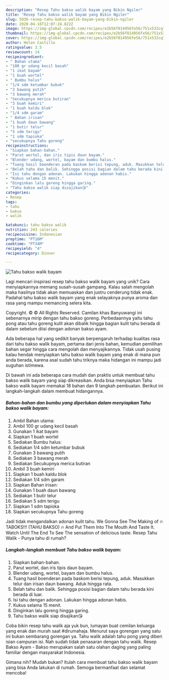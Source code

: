 ```yaml
---
description: "Resep Tahu bakso walik bayam yang Bikin Ngiler"
title: "Resep Tahu bakso walik bayam yang Bikin Ngiler"
slug: 5036-resep-tahu-bakso-walik-bayam-yang-bikin-ngiler
date: 2020-04-16T12:07:24.822Z
image: https://img-global.cpcdn.com/recipes/e2b56f814956fe56/751x532cq70/tahu-bakso-walik-bayam-foto-resep-utama.jpg
thumbnail: https://img-global.cpcdn.com/recipes/e2b56f814956fe56/751x532cq70/tahu-bakso-walik-bayam-foto-resep-utama.jpg
cover: https://img-global.cpcdn.com/recipes/e2b56f814956fe56/751x532cq70/tahu-bakso-walik-bayam-foto-resep-utama.jpg
author: Helen Castillo
ratingvalue: 3.5
reviewcount: 14
recipeingredient:
- " Bahan utama"
- "100 gr udang kecil basah"
- "1 ikat bayam"
- "1 buah wortel"
- " Bumbu halus"
- "1/4 sdm ketumbar bubuk"
- "3 bawang putih"
- "3 bawang merah"
- "Secukupnya merica butiran"
- "3 buah kemiri"
- "1 buah kaldu blok"
- "1/4 sdm garam"
- " Bahan irisan"
- "1 buah daun bawang"
- "1 butir telur"
- "5 sdm terigu"
- "1 sdm tapioka"
- "secukupnya Tahu goreng"
recipeinstructions:
- "Siapkan bahan-bahan."
- "Parut wortel, dan iris tipis daun bayam."
- "Blender udang, wortel, bayam dan bumbu halus."
- "Tuang hasil boenderan pada baskom berisi tepung, aduk. Masukkan telur dan irisan daun bawang. Aduk hingga rata."
- "Belah tahu dan balik. Sehingga posisi bagian dalam tahu berada kini berada di luar."
- "Isi tahu dengan adonan. Lakukan hingga adonan habis."
- "Kukus selama 15 menit."
- "Dinginkan lalu goreng hingga garing."
- "Tahu bakso walik siap disajikan😘"
categories:
- Resep
tags:
- tahu
- bakso
- walik

katakunci: tahu bakso walik 
nutrition: 243 calories
recipecuisine: Indonesian
preptime: "PT16M"
cooktime: "PT34M"
recipeyield: "4"
recipecategory: Dinner

---
```



![Tahu bakso walik bayam](https://img-global.cpcdn.com/recipes/e2b56f814956fe56/751x532cq70/tahu-bakso-walik-bayam-foto-resep-utama.jpg)

Lagi mencari inspirasi resep tahu bakso walik bayam yang unik? Cara menyiapkannya memang susah-susah gampang. Kalau salah mengolah maka hasilnya tidak akan memuaskan dan justru cenderung tidak enak. Padahal tahu bakso walik bayam yang enak selayaknya punya aroma dan rasa yang mampu memancing selera kita.

Copyright. © © All Rights Reserved. Camilan khas Banyuwangi ini sebenarnya mirip dengan tahu bakso goreng. Perbedaannya yaitu tahu pong atau tahu goreng kulit akan dibalik hingga bagian kulit tahu berada di dalam sebelum diisi dengan adonan bakso ayam.

Ada beberapa hal yang sedikit banyak berpengaruh terhadap kualitas rasa dari tahu bakso walik bayam, pertama dari jenis bahan, kemudian pemilihan bahan segar hingga cara mengolah dan menyajikannya. Tidak usah pusing kalau hendak menyiapkan tahu bakso walik bayam yang enak di mana pun anda berada, karena asal sudah tahu triknya maka hidangan ini mampu jadi suguhan istimewa.


Di bawah ini ada beberapa cara mudah dan praktis untuk membuat tahu bakso walik bayam yang siap dikreasikan. Anda bisa menyiapkan Tahu bakso walik bayam memakai 18 bahan dan 9 langkah pembuatan. Berikut ini langkah-langkah dalam membuat hidangannya.

<!--inarticleads1-->

##### Bahan-bahan dan bumbu yang diperlukan dalam menyiapkan Tahu bakso walik bayam:

1. Ambil  Bahan utama:
1. Ambil 100 gr udang kecil basah
1. Gunakan 1 ikat bayam
1. Siapkan 1 buah wortel
1. Sediakan  Bumbu halus:
1. Sediakan 1/4 sdm ketumbar bubuk
1. Gunakan 3 bawang putih
1. Sediakan 3 bawang merah
1. Sediakan Secukupnya merica butiran
1. Ambil 3 buah kemiri
1. Siapkan 1 buah kaldu blok
1. Sediakan 1/4 sdm garam
1. Siapkan  Bahan irisan:
1. Gunakan 1 buah daun bawang
1. Sediakan 1 butir telur
1. Sediakan 5 sdm terigu
1. Siapkan 1 sdm tapioka
1. Siapkan secukupnya Tahu goreng


Jadi tidak mengandalkan adonan kulit tahu. We Gonna See The Making of 🔥 TABOKS!!! (TAHU BAKSO) 🔥 And Put Them Into The Mouth And Taste It. Watch Until The End To See The sensation of delicious taste. Resep Tahu Walik - Punya tahu di rumah? 

<!--inarticleads2-->

##### Langkah-langkah membuat Tahu bakso walik bayam:

1. Siapkan bahan-bahan.
1. Parut wortel, dan iris tipis daun bayam.
1. Blender udang, wortel, bayam dan bumbu halus.
1. Tuang hasil boenderan pada baskom berisi tepung, aduk. Masukkan telur dan irisan daun bawang. Aduk hingga rata.
1. Belah tahu dan balik. Sehingga posisi bagian dalam tahu berada kini berada di luar.
1. Isi tahu dengan adonan. Lakukan hingga adonan habis.
1. Kukus selama 15 menit.
1. Dinginkan lalu goreng hingga garing.
1. Tahu bakso walik siap disajikan😘


Coba bikin resep tahu walik aja yuk bun, lumayan buat cemilan keluarga yang enak dan murah saat #dirumahaja. Menurut saya gorengan yang satu ini bukan sembarang gorengan ya. Tahu walik adalah tahu pong yang diberi isian campuran isi. Nah sudah tidak penasaran dengan tahu walik. Resep Bakso Ayam - Bakso merupakan salah satu olahan daging yang paling familiar dengan masyarakat Indonesia. 

Gimana nih? Mudah bukan? Itulah cara membuat tahu bakso walik bayam yang bisa Anda lakukan di rumah. Semoga bermanfaat dan selamat mencoba!
